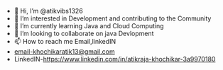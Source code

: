 - 👋 Hi, I’m @atikvibs1326
- 👀 I’m interested in Development and contributing to the Community
- 🌱 I’m currently learning Java and Cloud Computing 
- 💞️ I’m looking to collaborate on java Devlopment
- 📫 How to reach me Email,linkedIN 
- email-khochikaratik13@gmail.com
- LinkedIN-https://www.linkedin.com/in/atikraja-khochikar-3a9970180 

<!---
atikvibs1326/atikvibs1326 is a ✨ special ✨ repository because its `README.md` (this file) appears on your GitHub profile.
You can click the Preview link to take a look at your changes.
--->
